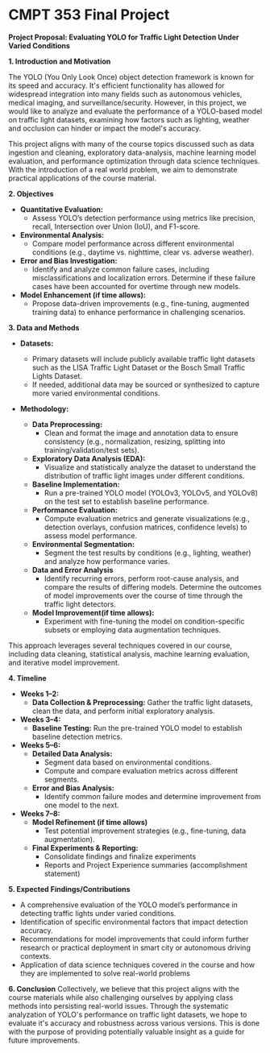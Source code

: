 # CMPT 353 Final Project

**Project Proposal: Evaluating YOLO for Traffic Light Detection Under Varied Conditions**

**1. Introduction and Motivation**

The YOLO (You Only Look Once) object detection framework is known for its speed and accuracy. It's efficient functionality has allowed for widespread integration into many fields such as autonomous vehicles, medical imaging, and surveillance/security. However, in this project, we would like to analyze and evaluate the performance of a YOLO-based model on traffic light datasets, examining how factors such as lighting, weather and occlusion can hinder or impact the model's accuracy.

This project aligns with many of the course topics discussed such as data ingestion and cleaning, exploratory data-analysis, machine learning model evaluation, and performance optimization through data science techniques. With the introduction of a real world problem, we aim to demonstrate practical applications of the course material.

**2. Objectives**
- **Quantitative Evaluation:**
    - Assess YOLO’s detection performance using metrics like precision, recall, Intersection over Union (IoU), and F1-score.
- **Environmental Analysis:**
    - Compare model performance across different environmental conditions (e.g., daytime vs. nighttime, clear vs. adverse weather).
- **Error and Bias Investigation:**
    - Identify and analyze common failure cases, including misclassifications and localization errors. Determine if these failure cases have been accounted for overtime through new models.
- **Model Enhancement (if time allows):**
    - Propose data-driven improvements (e.g., fine-tuning, augmented training data) to enhance performance in challenging scenarios.

**3. Data and Methods**
- **Datasets:**
    
    - Primary datasets will include publicly available traffic light datasets such as the LISA Traffic Light Dataset or the Bosch Small Traffic Lights Dataset.
    - If needed, additional data may be sourced or synthesized to capture more varied environmental conditions.
- **Methodology:**
    - **Data Preprocessing:**
        - Clean and format the image and annotation data to ensure consistency (e.g., normalization, resizing, splitting into training/validation/test sets).
    - **Exploratory Data Analysis (EDA):**
        - Visualize and statistically analyze the dataset to understand the distribution of traffic light images under different conditions.
    - **Baseline Implementation:**
        - Run a pre-trained YOLO model (YOLOv3, YOLOv5, and YOLOv8) on the test set to establish baseline performance.
    - **Performance Evaluation:**
        - Compute evaluation metrics and generate visualizations (e.g., detection overlays, confusion matrices, confidence levels) to assess model performance.
    - **Environmental Segmentation:**
        - Segment the test results by conditions (e.g., lighting, weather) and analyze how performance varies.
    - **Data and Error Analysis**
        - Identify recurring errors, perform root-cause analysis, and compare the results of differing models. Determine the outcomes of model improvements over the course of time through the traffic light detectors.
	- **Model Improvement(if time allows):**
		- Experiment with fine-tuning the model on condition-specific subsets or employing data augmentation techniques.

This approach leverages several techniques covered in our course, including data cleaning, statistical analysis, machine learning evaluation, and iterative model improvement.

**4. Timeline**
- **Weeks 1–2:**
    - **Data Collection & Preprocessing:** Gather the traffic light datasets, clean the data, and perform initial exploratory analysis.
- **Weeks 3–4:**
	- **Baseline Testing:** Run the pre-trained YOLO model to establish baseline detection metrics.
- **Weeks 5–6:**
    - **Detailed Data Analysis:**
        - Segment data based on environmental conditions.
        - Compute and compare evaluation metrics across different segments.
    - **Error and Bias Analysis:**
        - Identify common failure modes and determine improvement from one model to the next.
- **Weeks 7–8:**
	- **Model Refinement (if time allows)**
		- Test potential improvement strategies (e.g., fine-tuning, data augmentation).
    - **Final Experiments & Reporting:**
        - Consolidate findings and finalize experiments
        - Reports and Project Experience summaries (accomplishment statement)

**5. Expected Findings/Contributions**
- A comprehensive evaluation of the YOLO model’s performance in detecting traffic lights under varied conditions.
- Identification of specific environmental factors that impact detection accuracy.
- Recommendations for model improvements that could inform further research or practical deployment in smart city or autonomous driving contexts.
- Application of data science techniques covered in the course and how they are implemented to solve real-world problems

**6. Conclusion**
Collectively, we believe that this project aligns with the course materials while also challenging ourselves by applying class methods into persisting real-world issues. Through the systematic analyzation of YOLO's performance on traffic light datasets, we hope to evaluate it's accuracy and robustness across various versions. This is done with the purpose of providing potentially valuable insight as a guide for future improvements.